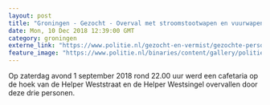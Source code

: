 ```yaml
---
layout: post
title: "Groningen - Gezocht - Overval met stroomstootwapen en vuurwapen"
date: Mon, 10 Dec 2018 12:39:00 GMT
category: groningen
externe_link: "https://www.politie.nl/gezocht-en-vermist/gezochte-personen/2018/december/01-overval-met-stroomstootwapen-en-vuurwapen.html"
feature_image: "https://www.politie.nl/binaries/content/gallery/politie/gezocht/verdachten/2018/december/01-nn/overval-taser-cafetaria-groningen/overval-cafetaria-.jpg"
---
```


Op zaterdag avond 1 september 2018 rond 22.00 uur werd een cafetaria op de hoek van de Helper Weststraat en de Helper Westsingel overvallen door deze drie personen.
